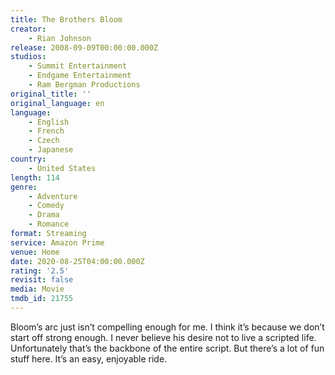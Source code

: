```yaml
---
title: The Brothers Bloom
creator:
    - Rian Johnson
release: 2008-09-09T00:00:00.000Z
studios:
    - Summit Entertainment
    - Endgame Entertainment
    - Ram Bergman Productions
original_title: ''
original_language: en
language:
    - English
    - French
    - Czech
    - Japanese
country:
    - United States
length: 114
genre:
    - Adventure
    - Comedy
    - Drama
    - Romance
format: Streaming
service: Amazon Prime
venue: Home
date: 2020-08-25T04:00:00.000Z
rating: '2.5'
revisit: false
media: Movie
tmdb_id: 21755
---
```


Bloom’s arc just isn’t compelling enough for me. I think it’s because we don’t start off strong enough. I never believe his desire not to live a scripted life. Unfortunately that’s the backbone of the entire script. But there’s a lot of fun stuff here. It’s an easy, enjoyable ride.
